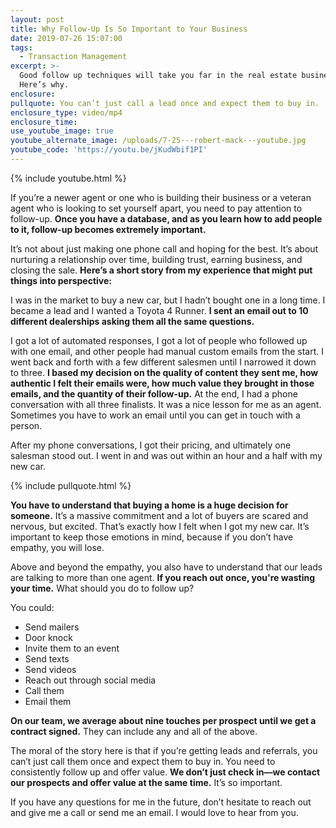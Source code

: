 ```yaml
---
layout: post
title: Why Follow-Up Is So Important to Your Business
date: 2019-07-26 15:07:00
tags:
  - Transaction Management
excerpt: >-
  Good follow up techniques will take you far in the real estate business.
  Here’s why.
enclosure:
pullquote: You can’t just call a lead once and expect them to buy in.
enclosure_type: video/mp4
enclosure_time:
use_youtube_image: true
youtube_alternate_image: /uploads/7-25---robert-mack---youtube.jpg
youtube_code: 'https://youtu.be/jKudWbif1PI'
---
```


{% include youtube.html %}

If you’re a newer agent or one who is building their business or a veteran agent who is looking to set yourself apart, you need to pay attention to follow-up. **Once you have a database, and as you learn how to add people to it, follow-up becomes extremely important.**

It’s not about just making one phone call and hoping for the best. It’s about nurturing a relationship over time, building trust, earning business, and closing the sale. **Here’s a short story from my experience that might put things into perspective:**

I was in the market to buy a new car, but I hadn’t bought one in a long time. I became a lead and I wanted a Toyota 4 Runner. **I sent an email out to 10 different dealerships asking them all the same questions.&nbsp;**

I got a lot of automated responses, I got a lot of people who followed up with one email, and other people had manual custom emails from the start. I went back and forth with a few different salesmen until I narrowed it down to three. **I based my decision on the quality of content they sent me, how authentic I felt their emails were, how much value they brought in those emails, and the quantity of their follow-up.** At the end, I had a phone conversation with all three finalists. It was a nice lesson for me as an agent. Sometimes you have to work an email until you can get in touch with a person.&nbsp;

After my phone conversations, I got their pricing, and ultimately one salesman stood out. I went in and was out within an hour and a half with my new car.

{% include pullquote.html %}

**You have to understand that buying a home is a huge decision for someone.** It’s a massive commitment and a lot of buyers are scared and nervous, but excited. That’s exactly how I felt when I got my new car. It’s important to keep those emotions in mind, because if you don’t have empathy, you will lose.&nbsp;

Above and beyond the empathy, you also have to understand that our leads are talking to more than one agent. **If you reach out once, you're wasting your time.** What should you do to follow up?

You could:

* Send mailers
* Door knock
* Invite them to an event
* Send texts
* Send videos
* Reach out through social media
* Call them
* Email them

**On our team, we average about nine touches per prospect until we get a contract signed.** They can include any and all of the above.&nbsp;

The moral of the story here is that if you’re getting leads and referrals, you can’t just call them once and expect them to buy in. You need to consistently follow up and offer value. **We don’t just check in—we contact our prospects and offer value at the same time.** It’s so important.

If you have any questions for me in the future, don’t hesitate to reach out and give me a call or send me an email. I would love to hear from you.